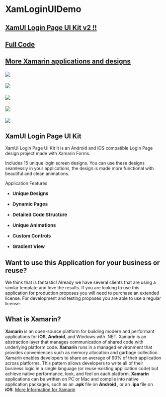 # XamLoginUIDemo
<h2><a href="https://codecanyon.net/item/xamarin-xamui-login-pages-ui-kit-2-xamarin-forms/29347993">XamUI Login Page UI Kit v2 !!</a></p></2>
<h2><a href="https://codecanyon.net/item/xamui-xamarin-forms-login-page-ui-kit/25462132">Full Code</a></p></h2>
<h2><a href="https://codecanyon.net/user/xamdesign/portfolio">More Xamarin applications and designs</a></p></2>
<p><img src="https://imgur.com/mNuDLRz.png" border="0" /></p>
<p><img src="https://imgur.com/Ut6Iql7.png" border="0" /></p>
<p><a href="https://docs.google.com/document/d/1gZ7fwnI3K_rBB-xc0LTwKVd8rpUR-1RGkakBPIrMHTk/edit?usp=sharing" target="_blank" rel="noopener"> <img src="https://imgur.com/1cUGpjX.png" border="0" /> </a></p>
<p><a href="https://drive.google.com/file/d/16ua1-vR3tzZc5ubUU1D0EydxULZZdJld" target="_blank" rel="noopener"> <img src="https://imgur.com/xUo5PyE.png" border="0" /> </a></p>
<p><a href="https://www.youtube.com/watch?v=09aJqRUe5qo" target="_blank" rel="noopener"> <img src="https://imgur.com/WEUnOo2.png" border="0" /> </a></p>


<h2>XamUI Login Page UI Kit</h2>
<p>XamUI Login Page UI Kit
It is an Android and iOS compatible Login Page design project made with Xamarin Forms.

Includes 15 unique login screen designs.
You can use these designs seamlessly in your applications, the design is made more functional with beautiful and clean animations.
</p>
<p>Application Features</p>
<ul>
<li>
<p style="font-size: 15px;"><strong>Unique Designs</strong></p>
</li>
<li>
<p style="font-size: 15px;"><strong>Dynamic Pages</strong></p>
</li>
<li>
<p style="font-size: 15px;"><strong>Detailed Code Structure </strong></p>
</li>
<li>
<p style="font-size: 15px;"><strong>Unique Animations</strong></p>
</li>
<li>
<p style="font-size: 15px;"><strong>Custom Controls</strong></p>
</li>
<li>
<p style="font-size: 15px;"><strong>Gradient View</strong></p>
</li>
</ul>
 
<h2>Want to use this Application for your business or reuse?</h2>
<p>We think that is fantastic! Already we have several clients that are using a similar template and love the results. If you are looking to use this application for production proposes you will need to purchase an extended license. For development and testing proposes you are able to use a regular license.</p>
<h2>What is Xamarin?</h2>
<p><strong>Xamarin</strong> is an open-source platform for building modern and performant applications for <strong>iOS</strong>, <strong>Android</strong>, and Windows with .NET. Xamarin is an abstraction layer that manages communication of shared code with underlying platform code. <strong>Xamarin</strong> runs in a managed environment that provides conveniences such as memory allocation and garbage collection. Xamarin enables developers to share an average of 90% of their application across platforms. This pattern allows developers to write all of their business logic in a single language (or reuse existing application code) but achieve native performance, look, and feel on each platform. <strong>Xamarin</strong> applications can be written on PC or Mac and compile into native application packages, such as an <strong>.apk</strong> file on <strong>Android </strong>, or an <strong>.ipa </strong> file on <strong>iOS</strong>. <a href="https://docs.microsoft.com/tr-tr/xamarin/get-started/what-is-xamarin">More İnformation for Xamarin</a></p>

